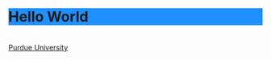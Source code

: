 
<html>

<head>

</head>

<body>
<br>
  <h1 style="background-color:DodgerBlue;">Hello World</h1>

<br>
<a href = "http://www.purdue.edu" target = "_blank">Purdue University</a>
</body>




</html>

